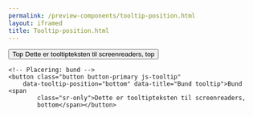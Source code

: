 ```yaml
--- 
permalink: /preview-components/tooltip-position.html
layout: iframed 
title: Tooltip-position.html
---
```

<div class="container py-8">
    <!-- Placering: top -->
    <button class="button button-primary js-tooltip"
        data-tooltip-position="top" data-title="Top tooltip">Top <span
            class="sr-only">Dette er tooltipteksten til screenreaders,
            top</span></button>

    <!-- Placering: bund -->
    <button class="button button-primary js-tooltip"
        data-tooltip-position="bottom" data-title="Bund tooltip">Bund <span
            class="sr-only">Dette er tooltipteksten til screenreaders,
            bottom</span></button>
</div>